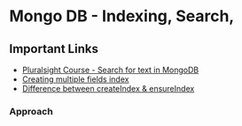 # Mongo DB - Indexing, Search,

## Important Links

- [Pluralsight Course - Search for text in MongoDB](https://app.pluralsight.com/library/courses/searching-for-text-mongodb/table-of-contents)
- [Creating multiple fields index](https://stackoverflow.com/questions/24257390/mongodb-text-search-with-multiple-fields)
- [Difference between createIndex & ensureIndex](https://stackoverflow.com/questions/25968592/difference-between-createindex-and-ensureindex-in-java-using-mongodb)

### Approach



